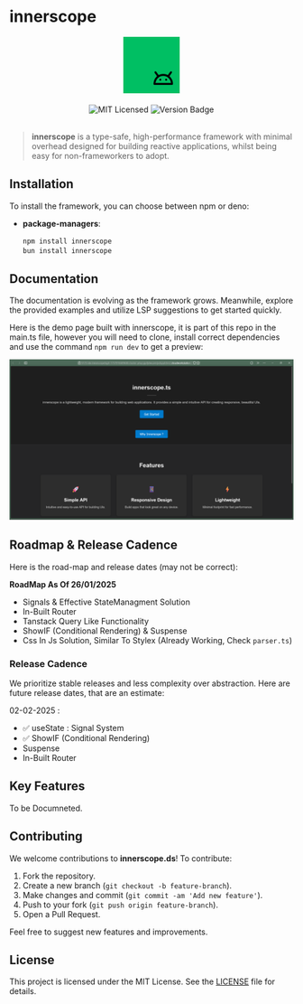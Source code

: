 # innerscope

<div align="center"><img src="./innerscope.png" width="100" /></div>
<br>
<div align="center">
    <img alt="MIT Licensed" src="https://img.shields.io/badge/license-MIT-blue.svg">
    <img alt="Version Badge" src="https://img.shields.io/badge/version-0.1.3-brightgreen.svg">
</div>

<br>

> **innerscope** is a type-safe, high-performance framework with minimal overhead designed for building reactive  applications, whilst being easy for non-frameworkers to adopt.

## Installation

To install the framework, you can choose between npm or deno:

-   **package-managers**:

    ```bash
    npm install innerscope
    bun install innerscope
    ```

## Documentation

The documentation is evolving as the framework grows. Meanwhile, explore the provided examples and utilize LSP suggestions to get started quickly.

Here is the demo page built with innerscope, it is part of this repo in the main.ts file, however you will need to clone, install correct
dependencies and use the command `npm run dev` to get a preview: 

![An image of a project built with innerscope](image.png)

## Roadmap & Release Cadence

Here is the road-map and release dates (may not be correct):

**RoadMap As Of 26/01/2025**

- Signals & Effective StateManagment Solution
- In-Built Router
- Tanstack Query Like Functionality
- ShowIF (Conditional Rendering) & Suspense
- Css In Js Solution, Similar To Stylex (Already Working, Check `parser.ts`)

### Release Cadence

We prioritize stable releases and less complexity over abstraction.
Here are future release dates, that are an estimate:

02-02-2025 : 
- ✅ useState : Signal System       
- ✅ ShowIF (Conditional Rendering) 
- Suspense    
- In-Built Router

## Key Features

To be Documneted.

## Contributing

We welcome contributions to **innerscope.ds**! To contribute:

1. Fork the repository.
2. Create a new branch (`git checkout -b feature-branch`).
3. Make changes and commit (`git commit -am 'Add new feature'`).
4. Push to your fork (`git push origin feature-branch`).
5. Open a Pull Request.

Feel free to suggest new features and improvements.

## License

This project is licensed under the MIT License. See the [LICENSE](./LICENSE) file for details.
